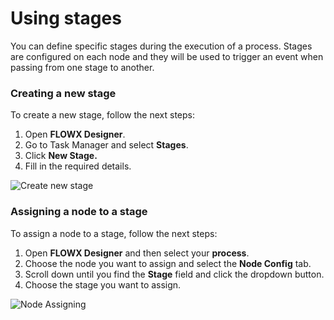 # Using stages

You can define specific stages during the execution of a process. Stages are configured on each node and they will be used to trigger an event when passing from one stage to another.

### Creating a new stage

To create a new stage, follow the next steps:

1. Open **FLOWX Designer**.
2. Go to Task Manager and select **Stages**.
3. Click **New Stage.**
4. Fill in the required details.

![Create new stage](https://s3.eu-west-1.amazonaws.com/docx.flowx.ai/3.1/stages_add_new.png)

### Assigning a node to a stage

To assign a node to a stage, follow the next steps:

1. Open **FLOWX Designer** and then select your **process**.
2. Choose the node you want to assign and select the **Node Config** tab.
3. Scroll down until you find the **Stage** field and click the dropdown button.
4. Choose the stage you want to assign.

![Node Assigning](https://s3.eu-west-1.amazonaws.com/docx.flowx.ai/3.1/stages_node_assigning.png)

